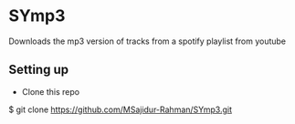 # SYmp3

Downloads the mp3 version of tracks from a spotify playlist from youtube

## Setting up

- Clone this repo 

$ git clone https://github.com/MSajidur-Rahman/SYmp3.git
